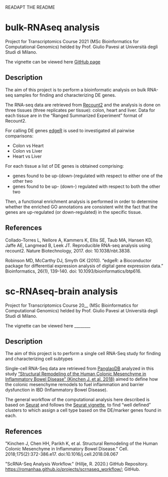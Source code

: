 READAPT THE README

# bulk-RNAseq analysis

Project for Transcriptomics Course 2021 (MSc Bioinformatics for Computational Genomics) helded by Prof. Giulio Pavesi at Università degli Studi di Milano.

The vignette can be viewed here [GitHub page](https://mariachiaragrieco.github.io/bulk-RNAseq/)


## **Description**
The aim of this project is to perform a bioinformatic analysis on bulk RNA-seq samples for finding and characterizing DE genes. 

The RNA-seq data are retrieved from [Recount2](https://jhubiostatistics.shinyapps.io/recount/) and the analysis is done on three tissues (three replicates per tissue): colon, heart and liver.
Data for each tissue are in the “Ranged Summarized Experiment” format of Recount2.

For calling DE genes [edgeR](http://bioconductor.org/packages/release/bioc/html/edgeR.html) is used to investigated all pairwise comparisons:
* Colon vs Heart
* Colon vs Liver
* Heart vs Liver

For each tissue a list of DE genes is obtained comprising:
* genes found to be up-(down-)regulated with respect to either one of the other two
* genes found to be up- (down-) regulated with respect to both the other two

Then, a functional enrichment analysis is performed in order to determine whether the enriched GO annotations are consistent wiht the fact that the genes are up-regulated (or down-regulated) in the specific tissue.


## References
Collado-Torres L, Nellore A, Kammers K, Ellis SE, Taub MA, Hansen KD, Jaffe AE, Langmead B, Leek JT. Reproducible RNA-seq analysis using recount2. Nature Biotechnology, 2017. doi: 10.1038/nbt.3838.

Robinson MD, McCarthy DJ, Smyth GK (2010). “edgeR: a Bioconductor package for differential expression analysis of digital gene expression data.” Bioinformatics, 26(1), 139-140. doi: 10.1093/bioinformatics/btp616. 








# sc-RNAseq-brain analysis

Project for Transcriptomics Course 20__ (MSc Bioinformatics for Computational Genomics) helded by Prof. Giulio Pavesi at Università degli Studi di Milano.

The vignette can be viewed here ________



## **Description**
The aim of this project is to perform a single cell RNA-Seq study for finding and characterizing cell subtypes

Single-cell RNA-Seq data are retrieved from [PanglaoDB](https://panglaodb.se/index.html) analyzed in this study [“Structural Remodeling of the Human Colonic Mesenchyme in Inflammatory Bowel Disease” (Kinchen J. et al. 2018)](https://pubmed.ncbi.nlm.nih.gov/30270042/) aimed to define how the colonic mesenchyme remodels to fuel inflammation and barrier dysfunction in IBD (Inflammatory Bowel Disease).

The general workflow of the computational analysis here described is based on [Seurat](https://satijalab.org/seurat/) and follows the [Seurat vignette](https://satijalab.org/seurat/articles/pbmc3k_tutorial.html), to find “well defined” clusters to which assign a cell type based on the DE/marker genes found in each.

## References

"Kinchen J, Chen HH, Parikh K, et al. Structural Remodeling of the Human Colonic Mesenchyme in Inflammatory Bowel Disease." Cell. 2018;175(2):372-386.e17. doi:10.1016/j.cell.2018.08.067

"ScRNA-Seq Analysis Workflow." (Hillje, R. 2020.) GitHub Repository. https://romanhaa.github.io/projects/scrnaseq_workflow/; GitHub.
